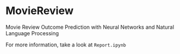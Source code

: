 # MovieReview
Movie Review Outcome Prediction with Neural Networks and Natural Language Processing

For more information, take a look at `Report.ipynb`
